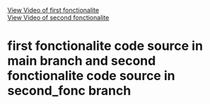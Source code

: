 [View Video of first fonctionalite](needed.mp4)
<br>
[View Video  of second fonctionalite](needed2.mp4)
# first fonctionalite code source in main branch and second fonctionalite code source in second_fonc branch 
